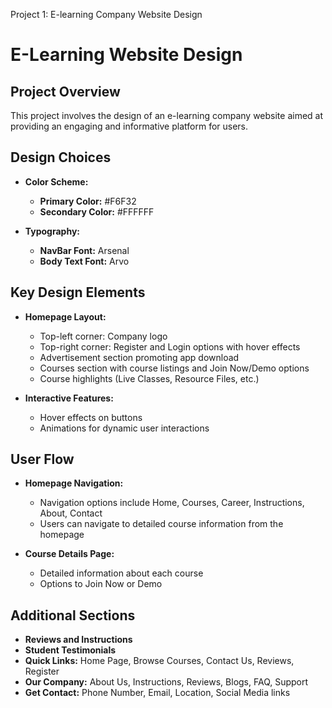 Project 1: E-learning Company Website Design
# E-Learning Website Design

## Project Overview
This project involves the design of an e-learning company website aimed at providing an engaging and informative platform for users.

## Design Choices
- **Color Scheme:**
  - **Primary Color:** #F6F32
  - **Secondary Color:** #FFFFFF
    
- **Typography:**
  - **NavBar Font:** Arsenal
  - **Body Text Font:** Arvo

## Key Design Elements
- **Homepage Layout:**
  - Top-left corner: Company logo
  - Top-right corner: Register and Login options with hover effects
  - Advertisement section promoting app download
  - Courses section with course listings and Join Now/Demo options
  - Course highlights (Live Classes, Resource Files, etc.)

- **Interactive Features:**
  - Hover effects on buttons
  - Animations for dynamic user interactions

## User Flow
- **Homepage Navigation:**
  - Navigation options include Home, Courses, Career, Instructions, About, Contact
  - Users can navigate to detailed course information from the homepage

- **Course Details Page:**
  - Detailed information about each course
  - Options to Join Now or Demo

## Additional Sections
- **Reviews and Instructions**
- **Student Testimonials**
- **Quick Links:** Home Page, Browse Courses, Contact Us, Reviews, Register
- **Our Company:** About Us, Instructions, Reviews, Blogs, FAQ, Support
- **Get Contact:** Phone Number, Email, Location, Social Media links

